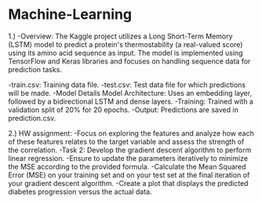 # Machine-Learning

1.) -Overview: The Kaggle project utilizes a Long Short-Term Memory (LSTM) model to predict a protein's thermostability (a real-valued score) using its amino acid sequence as input. The model is implemented using TensorFlow and Keras libraries and focuses on handling sequence data for prediction tasks.

-train.csv: Training data file. 
-test.csv: Test data file for which predictions will be made. 
-Model Details Model Architecture: Uses an embedding layer, followed by a bidirectional LSTM and dense layers. 
-Training: Trained with a validation split of 20% for 20 epochs. 
-Output: Predictions are saved in prediction.csv.

2.) HW assignment: 
-Focus on exploring the features and analyze how each of these features relates to the target variable and assess the strength of the correlation.
-Task 2: Develop the gradient descent algorithm to perform linear regression.
-Ensure to update the parameters iteratively to minimize the MSE according to the provided formula.
-Calculate the Mean Squared Error (MSE) on your training set and on your test set at the final iteration of your gradient descent algorithm.
-Create a plot that displays the predicted diabetes progression versus the actual data.
